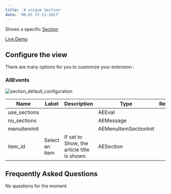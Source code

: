 ```yaml
---
title: 'A unique Section'
date: '00:01 27-11-2017'
---
```


Shows a specific [Section](https://documentation.allevents3.com/allevents/terminology#section)

[Live Demo](https://www.allevents3.com/en/demo)


## Configure the view

There are many options for you to customize your extension :
### AllEvents
![section_default_configuration](/images/section_default_configuration.png)

| Name | Label | Description | Type | Required | Default |
| ---- | ------| ----------- | ---- | -------- | ------- |
| use_sections |  |  | AEEval |  |  |
| no_sections |  |  | AEMessage |  |  |
| menuiteminit |  |  | AEMenuItemSectionInit |  |  |
| item_id | Select an item | If set to Show, the article title is shown. | AESection |  |  |


## Frequently Asked Questions
No questions for the moment